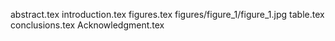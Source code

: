 abstract.tex
introduction.tex
figures.tex
figures/figure_1/figure_1.jpg
table.tex
conclusions.tex
Acknowledgment.tex